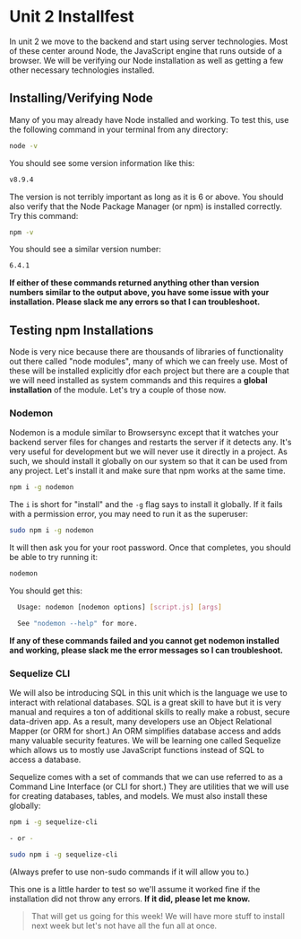# Unit 2 Installfest

In unit 2 we move to the backend and start using server technologies. Most of these center around Node, the JavaScript engine that runs outside of a browser. We will be verifying our Node installation as well as getting a few other necessary technologies installed.

## Installing/Verifying Node

Many of you may already have Node installed and working. To test this, use the following command in your terminal from any directory:

```bash
node -v
```

You should see some version information like this:

```bash
v8.9.4
```

The version is not terribly important as long as it is 6 or above. You should also verify that the Node Package Manager (or npm) is installed correctly. Try this command:

```bash
npm -v
```

You should see a similar version number:

```bash
6.4.1
```

**If either of these commands returned anything other than version numbers similar to the output above, you have some issue with your installation. Please slack me any errors so that I can troubleshoot.**

## Testing npm Installations

Node is very nice because there are thousands of libraries of functionality out there called "node modules", many of which we can freely use. Most of these will be installed explicitly dfor each project but there are a couple that we will need installed as system commands and this requires a **global installation** of the module. Let's try a couple of those now.

### Nodemon

Nodemon is a module similar to Browsersync except that it watches your backend server files for changes and restarts the server if it detects any. It's very useful for development but we will never use it directly in a project. As such, we should install it globally on our system so that it can be used from any project. Let's install it and make sure that npm works at the same time.

```bash
npm i -g nodemon
```

The `i` is short for "install" and the `-g` flag says to install it globally. If it fails with a permission error, you may need to run it as the superuser:

```bash
sudo npm i -g nodemon
```

It will then ask you for your root password. Once that completes, you should be able to try running it:

```bash
nodemon
```

You should get this:

```bash
  Usage: nodemon [nodemon options] [script.js] [args]

  See "nodemon --help" for more.
```

**If any of these commands failed and you cannot get nodemon installed and working, please slack me the error messages so I can troubleshoot.**

### Sequelize CLI

We will also be introducing SQL in this unit which is the language we use to interact with relational databases. SQL is a great skill to have but it is very manual and requires a ton of additional skills to really make a robust, secure data-driven app. As a result, many developers use an Object Relational Mapper (or ORM for short.) An ORM simplifies database access and adds many valuable security features. We will be learning one called Sequelize which allows us to mostly use JavaScript functions instead of SQL to access a database.

Sequelize comes with a set of commands that we can use referred to as a Command Line Interface (or CLI for short.) They are utilities that we will use for creating databases, tables, and models. We must also install these globally:

```bash
npm i -g sequelize-cli

- or -

sudo npm i -g sequelize-cli
```

(Always prefer to use non-sudo commands if it will allow you to.)

This one is a little harder to test so we'll assume it worked fine if the installation did not throw any errors. **If it did, please let me know.**

> That will get us going for this week! We will have more stuff to install next week but let's not have all the fun all at once.